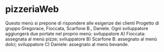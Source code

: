 # pizzeriaWeb
Questo menù si prepone di rispondere alle esigenze dei clienti 
Progetto di gruppo Gregorace, Fioccata, Scarfone B., Daniele. Ogni sviluppatore aggiungerà due portate nel proprio menù: sviluppatore A) Fioccata: assegnata al menù pizze; sviluppatore B) Scarfone B: assegnato al menù dolci; sviluppatore C) Daniele: assegnato al menù bevande.
